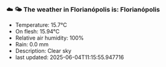 ### ☁️ 🌤️  The weather in Florianópolis is: Florianópolis

- Temperature: 15.7°C
- On flesh: 15.94°C
- Relative air humidity: 100%
- Rain: 0.0 mm
- Description: Clear sky
- last updated: 2025-06-04T11:15:55.947716
